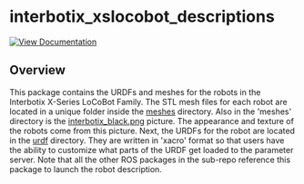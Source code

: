 # interbotix_xslocobot_descriptions

[![View Documentation](https://trossenrobotics.com/docs/docs_button.svg)](https://www.trossenrobotics.com/docs/interbotix_xslocobots/ros2_packages/locobot_descriptions.html)

## Overview

This package contains the URDFs and meshes for the robots in the Interbotix X-Series LoCoBot Family. The STL mesh files for each robot are located in a unique folder inside the [meshes](meshes/) directory. Also in the 'meshes' directory is the [interbotix_black.png](meshes/interbotix_black.png) picture. The appearance and texture of the robots come from this picture. Next, the URDFs for the robot are located in the [urdf](urdf/) directory. They are written in 'xacro' format so that users have the ability to customize what parts of the URDF get loaded to the parameter server. Note that all the other ROS packages in the sub-repo reference this package to launch the robot description.
